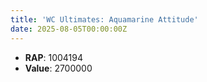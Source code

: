 ```yaml
---
title: 'WC Ultimates: Aquamarine Attitude'
date: 2025-08-05T00:00:00Z
---
```

- **RAP**: 1004194
- **Value**: 2700000
